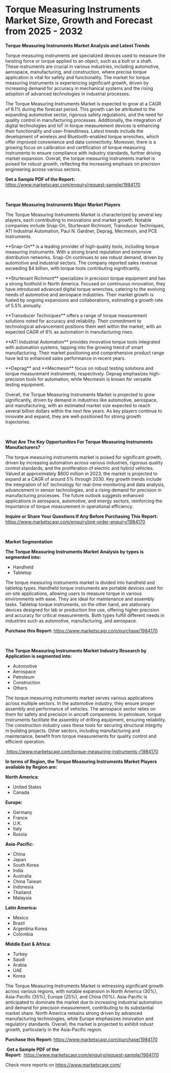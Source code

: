 <p><h1>Torque Measuring Instruments Market Size, Growth and Forecast from 2025 - 2032</h1></p><p><strong>Torque Measuring Instruments Market Analysis and Latest Trends</strong></p>
<p><p>Torque measuring instruments are specialized devices used to measure the twisting force or torque applied to an object, such as a bolt or a shaft. These instruments are crucial in various industries, including automotive, aerospace, manufacturing, and construction, where precise torque application is vital for safety and functionality. The market for torque measuring instruments is experiencing significant growth, driven by increasing demand for accuracy in mechanical systems and the rising adoption of advanced technologies in industrial processes.</p><p>The Torque Measuring Instruments Market is expected to grow at a CAGR of 8.1% during the forecast period. This growth can be attributed to the expanding automotive sector, rigorous safety regulations, and the need for quality control in manufacturing processes. Additionally, the integration of digital technologies and IoT in torque measurement devices is enhancing their functionality and user-friendliness. Latest trends include the development of wireless and Bluetooth-enabled torque wrenches, which offer improved convenience and data connectivity. Moreover, there is a growing focus on calibration and certification of torque measuring instruments to ensure compliance with industry standards, further driving market expansion. Overall, the torque measuring instruments market is poised for robust growth, reflecting the increasing emphasis on precision engineering across various sectors.</p></p>
<p><strong>Get a Sample PDF of the Report:&nbsp;</strong> <a href="https://www.marketscagr.com/enquiry/request-sample/1984170?utm_campaign=3575&utm_medium=2&utm_source=Github&utm_content=ia&utm_term=08042025&utm_id=torque-measuring-instruments">https://www.marketscagr.com/enquiry/request-sample/1984170</a></p>
<p>&nbsp;</p>
<p><strong>Torque Measuring Instruments Major Market Players</strong></p>
<p><p>The Torque Measuring Instruments Market is characterized by several key players, each contributing to innovations and market growth. Notable companies include Snap-On, Sturtevant Richmont, Transducer Techniques, ATI Industrial Automation, Paul N. Gardner, Deprag, Mecmesin, and PCE Instruments.</p><p>**Snap-On** is a leading provider of high-quality tools, including torque measuring instruments. With a strong brand reputation and extensive distribution networks, Snap-On continues to see robust demand, driven by automotive and industrial sectors. The company reported sales revenue exceeding $4 billion, with torque tools contributing significantly.</p><p>**Sturtevant Richmont** specializes in precision torque equipment and has a strong foothold in North America. Focused on continuous innovation, they have introduced advanced digital torque wrenches, catering to the evolving needs of automotive and aerospace industries. Their market growth is fueled by ongoing expansions and collaborations, estimating a growth rate of 5.5% annually.</p><p>**Transducer Techniques** offers a range of torque measurement solutions noted for accuracy and reliability. Their commitment to technological advancement positions them well within the market, with an expected CAGR of 6% as automation in manufacturing rises.</p><p>**ATI Industrial Automation** provides innovative torque tools integrated with automation systems, tapping into the growing trend of smart manufacturing. Their market positioning and comprehensive product range have led to enhanced sales performance in recent years.</p><p>**Deprag** and **Mecmesin** focus on robust testing solutions and torque measurement instruments, respectively. Deprag emphasizes high-precision tools for automation, while Mecmesin is known for versatile testing equipment.</p><p>Overall, the Torque Measuring Instruments Market is projected to grow significantly, driven by demand in industries like automotive, aerospace, and manufacturing, with an estimated market size expected to reach several billion dollars within the next few years. As key players continue to innovate and expand, they are well-positioned for strong growth trajectories.</p></p>
<p>&nbsp;</p>
<p><strong>What Are The Key Opportunities For Torque Measuring Instruments Manufacturers?</strong></p>
<p><p>The torque measuring instruments market is poised for significant growth, driven by increasing automation across various industries, rigorous quality control standards, and the proliferation of electric and hybrid vehicles. Valued at approximately $600 million in 2023, the market is projected to expand at a CAGR of around 5% through 2030. Key growth trends include the integration of IoT technology for real-time monitoring and data analysis, advancement in sensor technologies, and a rising demand for precision in manufacturing processes. The future outlook suggests enhanced applications in aerospace, automotive, and energy sectors, reinforcing the importance of torque measurement in operational efficiency.</p></p>
<p><strong>Inquire or Share Your Questions If Any Before Purchasing This Report:</strong> <a href="https://www.marketscagr.com/enquiry/pre-order-enquiry/1984170?utm_campaign=3575&utm_medium=2&utm_source=Github&utm_content=ia&utm_term=08042025&utm_id=torque-measuring-instruments">https://www.marketscagr.com/enquiry/pre-order-enquiry/1984170</a></p>
<p>&nbsp;</p>
<p><strong>Market Segmentation</strong></p>
<p><strong>The Torque Measuring Instruments Market Analysis by types is segmented into:</strong></p>
<p><ul><li>Handheld</li><li>Tabletop</li></ul></p>
<p><p>The torque measuring instruments market is divided into handheld and tabletop types. Handheld torque instruments are portable devices used for on-site applications, allowing users to measure torque in various environments with ease. They are ideal for maintenance and assembly tasks. Tabletop torque instruments, on the other hand, are stationary devices designed for lab or production line use, offering higher precision and accuracy for critical measurements. Both types fulfill different needs in industries such as automotive, manufacturing, and aerospace.</p></p>
<p><strong>Purchase this Report:&nbsp;</strong><a href="https://www.marketscagr.com/purchase/1984170?utm_campaign=3575&utm_medium=2&utm_source=Github&utm_content=ia&utm_term=08042025&utm_id=torque-measuring-instruments">https://www.marketscagr.com/purchase/1984170</a></p>
<p>&nbsp;</p>
<p><strong>The Torque Measuring Instruments Market Industry Research by Application is segmented into:</strong></p>
<p><ul><li>Automotive</li><li>Aerospace</li><li>Petroleum</li><li>Construction</li><li>Others</li></ul></p>
<p><p>The torque measuring instruments market serves various applications across multiple sectors. In the automotive industry, they ensure proper assembly and performance of vehicles. The aerospace sector relies on them for safety and precision in aircraft components. In petroleum, torque instruments facilitate the assembly of drilling equipment, ensuring reliability. The construction industry uses these tools for securing structural integrity in building projects. Other sectors, including manufacturing and maintenance, benefit from torque measurements for quality control and efficient operation.</p></p>
<p><a href="https://www.marketscagr.com/torque-measuring-instruments-r1984170?utm_campaign=3575&utm_medium=2&utm_source=Github&utm_content=ia&utm_term=08042025&utm_id=torque-measuring-instruments">&nbsp;https://www.marketscagr.com/torque-measuring-instruments-r1984170</a></p>
<p><strong>In terms of Region, the Torque Measuring Instruments Market Players available by Region are:</strong></p>
<p>
    <p> <strong> North America: </strong>
        <ul>
            <li>United States</li>
            <li>Canada</li>
        </ul>
        </p> 
    <p> <strong> Europe: </strong>
        <ul>
            <li>Germany</li>
            <li>France</li>
            <li>U.K.</li>
            <li>Italy</li>
            <li>Russia</li>
        </ul>
        </p> 
    <p> <strong> Asia-Pacific: </strong>
        <ul>
            <li>China</li>
            <li>Japan</li>
            <li>South Korea</li>
            <li>India</li>
            <li>Australia</li>
            <li>China Taiwan</li>
            <li>Indonesia</li>
            <li>Thailand</li>
            <li>Malaysia</li>
        </ul>
        </p> 
    <p> <strong> Latin America: </strong>
        <ul>
            <li>Mexico</li>
            <li>Brazil</li>
            <li>Argentina Korea</li>
            <li>Colombia</li>
        </ul>
        </p> 
    <p> <strong> Middle East & Africa: </strong>
        <ul>
            <li>Turkey</li>
            <li>Saudi</li>
            <li>Arabia</li>
            <li>UAE</li>
            <li>Korea</li>
        </ul>
    </p>
    </p>
<p><p>The Torque Measuring Instruments Market is witnessing significant growth across various regions, with notable expansion in North America (30%), Asia-Pacific (35%), Europe (25%), and China (10%). Asia-Pacific is anticipated to dominate the market due to increasing industrial automation and demand for precision measurement, contributing to its substantial market share. North America remains strong driven by advanced manufacturing technologies, while Europe emphasizes innovation and regulatory standards. Overall, the market is projected to exhibit robust growth, particularly in the Asia-Pacific region.</p></p>
<p><strong>Purchase this Report: </strong><a href="https://www.marketscagr.com/purchase/1984170?utm_campaign=3575&utm_medium=2&utm_source=Github&utm_content=ia&utm_term=08042025&utm_id=torque-measuring-instruments">https://www.marketscagr.com/purchase/1984170</a></p>
<p>&nbsp;<strong>Get a Sample PDF of the Report:&nbsp;&nbsp;</strong><a href="https://www.marketscagr.com/enquiry/request-sample/1984170?utm_campaign=3575&utm_medium=2&utm_source=Github&utm_content=ia&utm_term=08042025&utm_id=torque-measuring-instruments">https://www.marketscagr.com/enquiry/request-sample/1984170</a></p>
<p><strong></strong></p>
<p>Check more reports on <a href="https://www.marketscagr.com/?utm_campaign=3575&utm_medium=2&utm_source=Github&utm_content=ia&utm_term=08042025&utm_id=torque-measuring-instruments">https://www.marketscagr.com/</a></p>